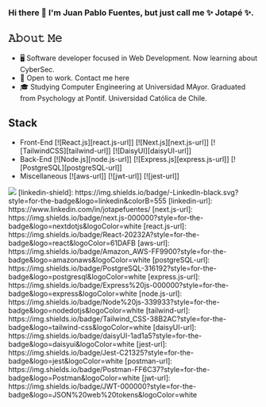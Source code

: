 ### Hi there 👋 I'm Juan Pablo Fuentes, but just call me ✨ Jotapé ✨.

<!--
**Rydozz15/Rydozz15** is a ✨ _special_ ✨ repository because its `README.md` (this file) appears on your GitHub profile.
-->
## 𝙰𝚋𝚘𝚞𝚝 𝙼𝚎
- 🖥 Software developer focused in Web Development. Now learning about CyberSec.
- 💼 Open to work. Contact me here 
- 🎓 Studying Computer Engineering at Universidad MAyor. Graduated from Psychology at Pontif. Universidad Católica de Chile.

## Stack
- Front-End
[![React.js][react.js-url]]
[![Next.js][next.js-url]]
[![TailwindCSS][tailwind-url]]
[![DaisyUI][daisyUI-url]]
- Back-End
[![Node.js][node.js-url]]
[![Express.js][express.js-url]]
[![PostgreSQL][postgreSQL-url]]
- Miscellaneous 
[![aws-url]]
[![jwt-url]]
[![jest-url]]
<img src="[postman-url]"/>
<!-- MARKDOWN LINKS & IMAGES -->
<!-- https://www.markdownguide.org/basic-syntax/#reference-style-links -->
[linkedin-shield]: https://img.shields.io/badge/-LinkedIn-black.svg?style=for-the-badge&logo=linkedin&colorB=555
[linkedin-url]: https://www.linkedin.com/in/jotapefuentes/
[next.js-url]: https://img.shields.io/badge/next.js-000000?style=for-the-badge&logo=nextdotjs&logoColor=white
[react.js-url]: https://img.shields.io/badge/React-20232A?style=for-the-badge&logo=react&logoColor=61DAFB
[aws-url]: https://img.shields.io/badge/Amazon_AWS-FF9900?style=for-the-badge&logo=amazonaws&logoColor=white
[postgreSQL-url]: https://img.shields.io/badge/PostgreSQL-316192?style=for-the-badge&logo=postgresql&logoColor=white
[express.js-url]: https://img.shields.io/badge/Express%20js-000000?style=for-the-badge&logo=express&logoColor=white 
[node.js-url]: https://img.shields.io/badge/Node%20js-339933?style=for-the-badge&logo=nodedotjs&logoColor=white
[tailwind-url]: https://img.shields.io/badge/Tailwind_CSS-38B2AC?style=for-the-badge&logo=tailwind-css&logoColor=white
[daisyUI-url]: https://img.shields.io/badge/daisyUI-1ad1a5?style=for-the-badge&logo=daisyui&logoColor=white
[jest-url]: https://img.shields.io/badge/Jest-C21325?style=for-the-badge&logo=jest&logoColor=white
[postman-url]: https://img.shields.io/badge/Postman-FF6C37?style=for-the-badge&logo=Postman&logoColor=white
[jwt-url]: https://img.shields.io/badge/JWT-000000?style=for-the-badge&logo=JSON%20web%20tokens&logoColor=white

